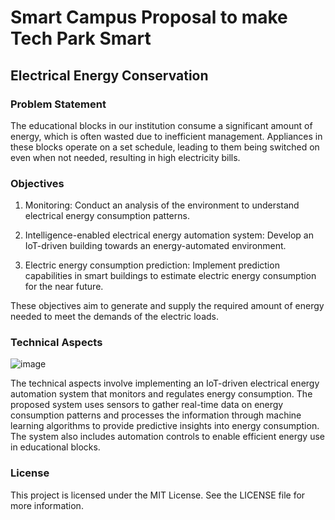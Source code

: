 # Smart Campus Proposal to make Tech Park Smart

## Electrical Energy Conservation



### Problem Statement
The educational blocks in our institution consume a significant amount of energy, which is often wasted due to inefficient management. Appliances in these blocks operate on a set schedule, leading to them being switched on even when not needed, resulting in high electricity bills.



### Objectives
1. Monitoring: Conduct an analysis of the environment to understand electrical energy consumption patterns.

2. Intelligence-enabled electrical energy automation system: Develop an IoT-driven building towards an energy-automated environment.

3. Electric energy consumption prediction: Implement prediction capabilities in smart buildings to estimate electric energy consumption for the near future.

These objectives aim to generate and supply the required amount of energy needed to meet the demands of the electric loads.



### Technical Aspects

![image](https://user-images.githubusercontent.com/93007427/231525078-42ea7ffe-fff3-4f75-8a91-a3afa020c653.png)

The technical aspects involve implementing an IoT-driven electrical energy automation system that monitors and regulates energy consumption. The proposed system uses sensors to gather real-time data on energy consumption patterns and processes the information through machine learning algorithms to provide predictive insights into energy consumption. The system also includes automation controls to enable efficient energy use in educational blocks.



### License
This project is licensed under the MIT License. See the LICENSE file for more information.
